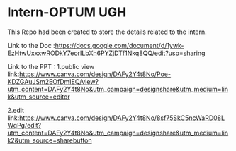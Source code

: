 
# Intern-OPTUM UGH

This Repo had been created to store the details related to the intern.

Link to the Doc :https://docs.google.com/document/d/1ywk-EzHtwUxxxwRODkY7eorILbXh6PYZjDTf1Nkq8QQ/edit?usp=sharing


Link to the PPT :
1.public view link:https://www.canva.com/design/DAFy2Y4t8No/Poe-KDZGAuJSm2EOfDmIEQ/view?utm_content=DAFy2Y4t8No&utm_campaign=designshare&utm_medium=link&utm_source=editor

2.edit link:https://www.canva.com/design/DAFy2Y4t8No/8sf75SkC5ncWaRD08LWqPg/edit?utm_content=DAFy2Y4t8No&utm_campaign=designshare&utm_medium=link2&utm_source=sharebutton



